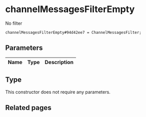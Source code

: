 # channelMessagesFilterEmpty
No filter

```
channelMessagesFilterEmpty#94d42ee7 = ChannelMessagesFilter;
```

## Parameters
| Name | Type | Description |
| ---- | :----: | ----------- |


## Type
This constructor does not require any parameters.

## Related pages
